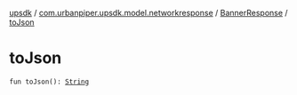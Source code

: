 [upsdk](../../index.md) / [com.urbanpiper.upsdk.model.networkresponse](../index.md) / [BannerResponse](index.md) / [toJson](./to-json.md)

# toJson

`fun toJson(): `[`String`](https://kotlinlang.org/api/latest/jvm/stdlib/kotlin/-string/index.html)
